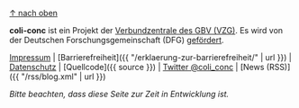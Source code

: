[↑ nach oben](#top)

**coli-conc** ist ein Projekt der [Verbundzentrale des GBV (VZG)](https://www.gbv.de/). Es wird von der Deutschen Forschungsgemeinschaft (DFG) [gefördert](http://gepris.dfg.de/gepris/projekt/276843344).

[Impressum](https://www.gbv.de/impressum)
| [Barrierefreiheit]({{ "/erklaerung-zur-barrierefreiheit/" | url }})
| [Datenschutz](https://www.gbv.de/datenschutz)
| [Quellcode]({{ source }})
| [Twitter @coli_conc](https://twitter.com/coli_conc)
| [News (RSS)]({{ "/rss/blog.xml" | url }})

*Bitte beachten, dass diese Seite zur Zeit in Entwicklung ist.*

